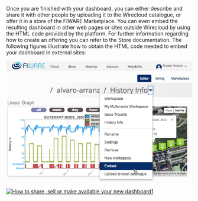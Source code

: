 Once you are finished with your dashboard, you can either describe and
share it with other people by uploading it to the Wirecloud catalogue,
or offer it in a store of the FIWARE Marketplace. You can even embed the
resulting dashboard in other web pages or sites outside Wirecloud by
using the HTML code provided by the platform. For further information
regarding how to create an offering you can refer to the Store
documentation. The following figures illustrate how to obtain the HTML
code needed to embed your dashboard in external sites:

[![13](images/13.png)](images/13.png)

[![How to share, sell or make available your new
dashboard1](images/How-to-share-sell-or-make-available-your-new-dashboard1.png)](images/How-to-share-sell-or-make-available-your-new-dashboard1.png)
